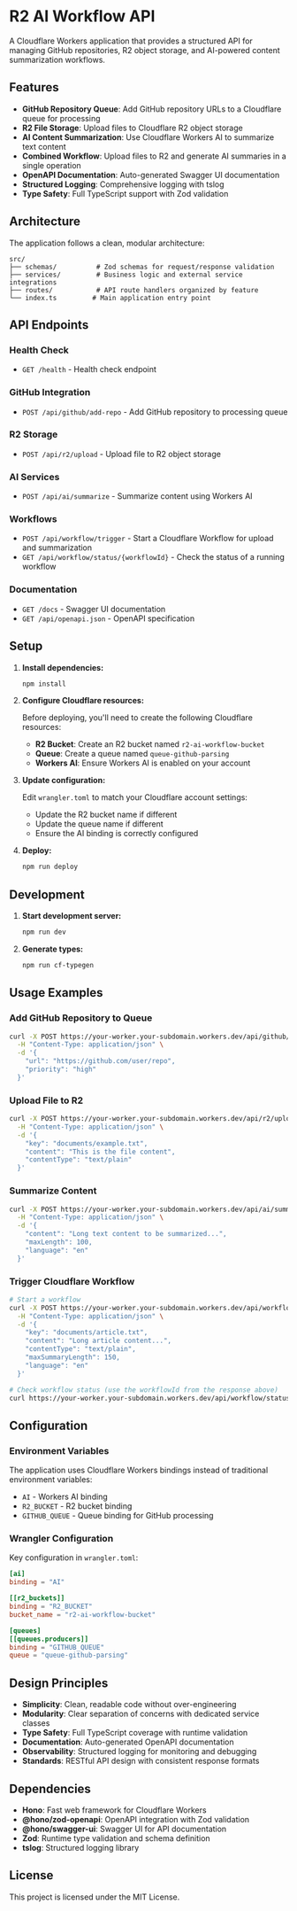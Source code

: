 # R2 AI Workflow API

A Cloudflare Workers application that provides a structured API for managing GitHub repositories, R2 object storage, and AI-powered content summarization workflows.

## Features

- **GitHub Repository Queue**: Add GitHub repository URLs to a Cloudflare queue for processing
- **R2 File Storage**: Upload files to Cloudflare R2 object storage
- **AI Content Summarization**: Use Cloudflare Workers AI to summarize text content
- **Combined Workflow**: Upload files to R2 and generate AI summaries in a single operation
- **OpenAPI Documentation**: Auto-generated Swagger UI documentation
- **Structured Logging**: Comprehensive logging with tslog
- **Type Safety**: Full TypeScript support with Zod validation

## Architecture

The application follows a clean, modular architecture:

```
src/
├── schemas/          # Zod schemas for request/response validation
├── services/         # Business logic and external service integrations
├── routes/           # API route handlers organized by feature
└── index.ts         # Main application entry point
```

## API Endpoints

### Health Check
- `GET /health` - Health check endpoint

### GitHub Integration
- `POST /api/github/add-repo` - Add GitHub repository to processing queue

### R2 Storage
- `POST /api/r2/upload` - Upload file to R2 object storage

### AI Services
- `POST /api/ai/summarize` - Summarize content using Workers AI

### Workflows
- `POST /api/workflow/trigger` - Start a Cloudflare Workflow for upload and summarization
- `GET /api/workflow/status/{workflowId}` - Check the status of a running workflow

### Documentation
- `GET /docs` - Swagger UI documentation
- `GET /api/openapi.json` - OpenAPI specification

## Setup

1. **Install dependencies:**
   ```bash
   npm install
   ```

2. **Configure Cloudflare resources:**
   
   Before deploying, you'll need to create the following Cloudflare resources:
   
   - **R2 Bucket**: Create an R2 bucket named `r2-ai-workflow-bucket`
   - **Queue**: Create a queue named `queue-github-parsing`
   - **Workers AI**: Ensure Workers AI is enabled on your account

3. **Update configuration:**
   
   Edit `wrangler.toml` to match your Cloudflare account settings:
   - Update the R2 bucket name if different
   - Update the queue name if different
   - Ensure the AI binding is correctly configured

4. **Deploy:**
   ```bash
   npm run deploy
   ```

## Development

1. **Start development server:**
   ```bash
   npm run dev
   ```

2. **Generate types:**
   ```bash
   npm run cf-typegen
   ```

## Usage Examples

### Add GitHub Repository to Queue

```bash
curl -X POST https://your-worker.your-subdomain.workers.dev/api/github/add-repo \
  -H "Content-Type: application/json" \
  -d '{
    "url": "https://github.com/user/repo",
    "priority": "high"
  }'
```

### Upload File to R2

```bash
curl -X POST https://your-worker.your-subdomain.workers.dev/api/r2/upload \
  -H "Content-Type: application/json" \
  -d '{
    "key": "documents/example.txt",
    "content": "This is the file content",
    "contentType": "text/plain"
  }'
```

### Summarize Content

```bash
curl -X POST https://your-worker.your-subdomain.workers.dev/api/ai/summarize \
  -H "Content-Type: application/json" \
  -d '{
    "content": "Long text content to be summarized...",
    "maxLength": 100,
    "language": "en"
  }'
```

### Trigger Cloudflare Workflow

```bash
# Start a workflow
curl -X POST https://your-worker.your-subdomain.workers.dev/api/workflow/trigger \
  -H "Content-Type: application/json" \
  -d '{
    "key": "documents/article.txt",
    "content": "Long article content...",
    "contentType": "text/plain",
    "maxSummaryLength": 150,
    "language": "en"
  }'

# Check workflow status (use the workflowId from the response above)
curl https://your-worker.your-subdomain.workers.dev/api/workflow/status/{workflowId}
```

## Configuration

### Environment Variables

The application uses Cloudflare Workers bindings instead of traditional environment variables:

- `AI` - Workers AI binding
- `R2_BUCKET` - R2 bucket binding
- `GITHUB_QUEUE` - Queue binding for GitHub processing

### Wrangler Configuration

Key configuration in `wrangler.toml`:

```toml
[ai]
binding = "AI"

[[r2_buckets]]
binding = "R2_BUCKET"
bucket_name = "r2-ai-workflow-bucket"

[queues]
[[queues.producers]]
binding = "GITHUB_QUEUE"
queue = "queue-github-parsing"
```

## Design Principles

- **Simplicity**: Clean, readable code without over-engineering
- **Modularity**: Clear separation of concerns with dedicated service classes
- **Type Safety**: Full TypeScript coverage with runtime validation
- **Documentation**: Auto-generated OpenAPI documentation
- **Observability**: Structured logging for monitoring and debugging
- **Standards**: RESTful API design with consistent response formats

## Dependencies

- **Hono**: Fast web framework for Cloudflare Workers
- **@hono/zod-openapi**: OpenAPI integration with Zod validation
- **@hono/swagger-ui**: Swagger UI for API documentation
- **Zod**: Runtime type validation and schema definition
- **tslog**: Structured logging library

## License

This project is licensed under the MIT License.
